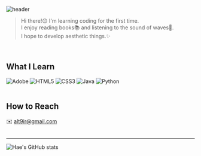 ![header](https://capsule-render.vercel.app/api?type=waving&color=timeGradient&height=250&section=header&text=A+deo+vocatus+rite+paratus%20render&fontSize=50&fontAlignY=40)
<br/>

> Hi there!😊 I'm learning coding for the first time.<br/>
I enjoy reading books📚 and listening to the sound of waves🌊.<br/>
I hope to develop aesthetic things.✨
<br/>

## What I Learn
![Adobe](https://img.shields.io/badge/adobe-%23FF0000.svg?style=for-the-badge&logo=adobe&logoColor=white)
![HTML5](https://img.shields.io/badge/html5-%23E34F26.svg?style=for-the-badge&logo=html5&logoColor=white)
![CSS3](https://img.shields.io/badge/css3-%231572B6.svg?style=for-the-badge&logo=css3&logoColor=white)
![Java](https://img.shields.io/badge/java-%23ED8B00.svg?style=for-the-badge&logo=openjdk&logoColor=white)
![Python](https://img.shields.io/badge/python-3670A0?style=for-the-badge&logo=python&logoColor=ffdd54)
<br/>
<br/>

## How to Reach
✉️ alt9ir@gmail.com
<br/>
<br/>

---
![Hae's GitHub stats](https://github-readme-stats.vercel.app/api?username=Hae&show_icons=true&theme=graywhite)
